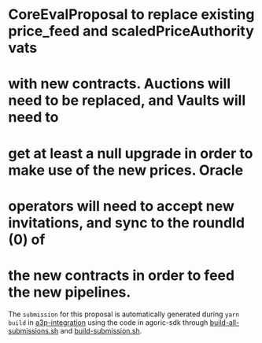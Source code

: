 # CoreEvalProposal to replace existing price_feed and scaledPriceAuthority vats
# with new contracts. Auctions will need to be replaced, and Vaults will need to
# get at least a null upgrade in order to make use of the new prices. Oracle
# operators will need to accept new invitations, and sync to the roundId (0) of
# the new contracts in order to feed the new pipelines.

The `submission` for this proposal is automatically generated during `yarn build`
in [a3p-integration](../..) using the code in agoric-sdk through
[build-all-submissions.sh](../../scripts/build-all-submissions.sh) and
[build-submission.sh](../../scripts/build-submission.sh).
